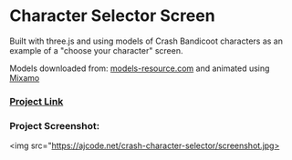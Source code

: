 <h1>Character Selector Screen</h1>

Built with three.js and using models of Crash Bandicoot characters as an example of a "choose your character" screen.

Models downloaded from: <a href="https://www.models-resource.com">models-resource.com</a> and animated using <a href="https://www.mixamo.com/">Mixamo</a>

<h3><a href="https://ajcode.net/crash-character-selector/">Project Link</a></h3>

<h3>Project Screenshot:</h3>

<img src="https://ajcode.net/crash-character-selector/screenshot.jpg>
